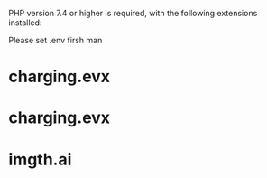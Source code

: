 
PHP version 7.4 or higher is required, with the following extensions installed:

Please set .env firsh man
# charging.evx
# charging.evx
# imgth.ai
